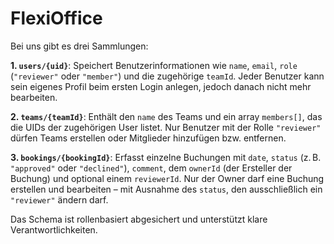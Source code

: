 # FlexiOffice

Bei uns gibt es drei Sammlungen:

**1. `users/{uid}`**:
Speichert Benutzerinformationen wie `name`, `email`, `role` (`"reviewer"` oder `"member"`) und die zugehörige `teamId`. Jeder Benutzer kann sein eigenes Profil beim ersten Login anlegen, jedoch danach nicht mehr bearbeiten.

**2. `teams/{teamId}`**:
Enthält den `name` des Teams und ein array `members[]`, das die UIDs der zugehörigen User listet. Nur Benutzer mit der Rolle `"reviewer"` dürfen Teams erstellen oder Mitglieder hinzufügen bzw. entfernen.

**3. `bookings/{bookingId}`**:
Erfasst einzelne Buchungen mit `date`, `status` (z. B. `"approved"` oder `"declined"`), `comment`, dem `ownerId` (der Ersteller der Buchung) und optional einem `reviewerId`. Nur der Owner darf eine Buchung erstellen und bearbeiten – mit Ausnahme des `status`, den ausschließlich ein `"reviewer"` ändern darf.

Das Schema ist rollenbasiert abgesichert und unterstützt klare Verantwortlichkeiten.

